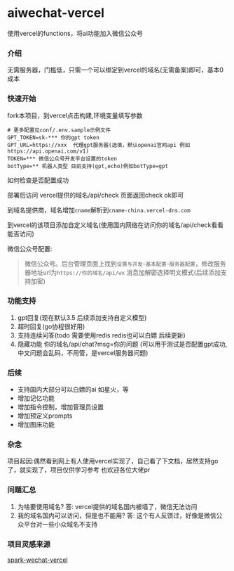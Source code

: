 # aiwechat-vercel
使用vercel的functions，将ai功能加入微信公众号

### 介绍

无需服务器，门槛低，只需一个可以绑定到vercel的域名(无需备案)即可，基本0成本

### 快速开始

fork本项目，到vercel点击构建,环境变量填写参数

```dotenv
# 更多配置见conf/.env.sample示例文件
GPT_TOKEN=sk-*** 你的gpt token
GPT_URL=https://xxx  代理gpt服务器(选填，默认openai官网api 例如https://api.openai.com/v1)
TOKEN=*** 微信公众号开发平台设置的token
botType=** 机器人类型 目前支持(gpt,echo)例如botType=gpt
```
如何检查是否配置成功

部署后访问 vercel提供的域名/api/check 页面返回check ok即可

到域名提供商，域名增加`cname`解析到`cname-china.vercel-dns.com`

到vercel的该项目添加自定义域名(使用国内网络在访问你的域名/api/check看看能否访问)

微信公众号配置:
> 微信公众号。后台管理页面上找到`设置与开发`-`基本配置`-`服务器配置`，修改服务器地址url为`https://你的域名/api/wx` 消息加解密选择明文模式(后续添加支持加密)

### 功能支持

1. gpt回复(现在默认3.5 后续添加支持自定义模型)
2. 超时回复(go协程很好用)
3. 支持连续问答(todo 需要使用redis redis也可以白嫖 后续更新)
4. 隐藏功能 你的域名/api/chat?msg=你的问题  (可以用于测试是否配置gpt成功,中文问题会乱码，不用管，是vercel服务器问题)

### 后续

- 支持国内大部分可以白嫖的ai 如星火，等
- 增加记忆功能
- 增加指令控制，增加管理员设置
- 增加预定义prompts
- 增加图床功能

### 杂念
项目起因:偶然看到网上有人使用vercel实现了，自己看了下文档，居然支持go了，就实现了，项目仅供学习参考
也欢迎各位大佬pr

### 问题汇总
1. 为啥要使用域名? 答: vercel提供的域名国内被墙了，微信无法访问
2. 我的域名国内可以访问，但是也不能用? 答: 这个有人反馈过，好像是微信公众平台对一些小众域名不支持

### 项目灵感来源
[spark-wechat-vercel](https://github.com/LuhangRui/spark-wechat-vercel)
